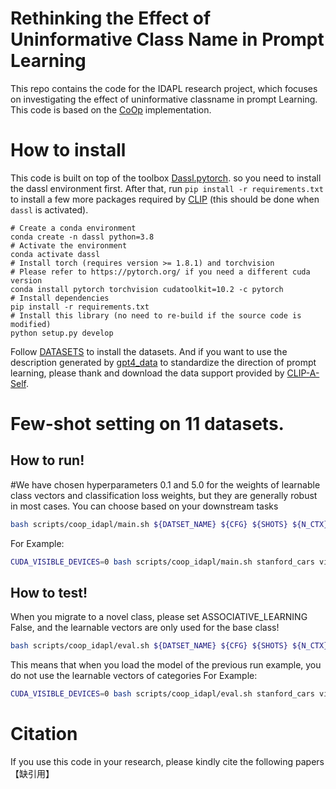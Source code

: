 # Rethinking the Effect of Uninformative Class Name in Prompt Learning
This repo contains the code for the IDAPL research project, which focuses on investigating the effect of uninformative classname in prompt Learning. This code is based on the [CoOp](https://github.com/KaiyangZhou/CoOp) implementation.
# How to install
This code is built on top of the toolbox [Dassl.pytorch](https://github.com/KaiyangZhou/Dassl.pytorch). so you need to install the dassl environment first. After that, run `pip install -r requirements.txt` to install a few more packages required by [CLIP](https://github.com/openai/CLIP) (this should be done when `dassl` is activated). 
```
# Create a conda environment
conda create -n dassl python=3.8
# Activate the environment
conda activate dassl
# Install torch (requires version >= 1.8.1) and torchvision
# Please refer to https://pytorch.org/ if you need a different cuda version
conda install pytorch torchvision cudatoolkit=10.2 -c pytorch
# Install dependencies
pip install -r requirements.txt
# Install this library (no need to re-build if the source code is modified)
python setup.py develop
```
Follow [DATASETS](https://github.com/KaiyangZhou/CoOp/blob/main/DATASETS.md) to install the datasets.
And if you want to use the description generated by [gpt4_data](https://github.com/mayug/VDT-Adapter/tree/acece943215deb73545bfa3d005e5de5f5cfec9b/gpt4_data) to standardize the direction of prompt learning, please thank and download the data support provided by [CLIP-A-Self](https://github.com/mayug/VDT-Adapter/tree/main).
# Few-shot setting on 11 datasets.
## How to run!
#We have chosen hyperparameters 0.1 and 5.0 for the weights of learnable class vectors and classification loss weights, but they are generally robust in most cases. You can choose based on your downstream tasks
```Bash
bash scripts/coop_idapl/main.sh ${DATSET_NAME} ${CFG} ${SHOTS} ${N_CTX} ${SCORE_LC} ${SCORE_CLF}
```
For Example:
```Bash
CUDA_VISIBLE_DEVICES=0 bash scripts/coop_idapl/main.sh stanford_cars vit_b16_ep50_ctxv1 16 16 0.1 5.0
```
## How to test!
When you migrate to a novel class, please set ASSOCIATIVE_LEARNING False, and the learnable vectors are only used for the base class!
```Bash
bash scripts/coop_idapl/eval.sh ${DATSET_NAME} ${CFG} ${SHOTS} ${N_CTX} ${SCORE_LC} ${SCORE_CLF}
```
This means that when you load the model of the previous run example, you do not use the learnable vectors of categories
For Example:
```Bash
CUDA_VISIBLE_DEVICES=0 bash scripts/coop_idapl/eval.sh stanford_cars vit_b16_ep50_ctxv1 16 16 0.1 5.0
```
# Citation
If you use this code in your research, please kindly cite the following papers
【缺引用】
